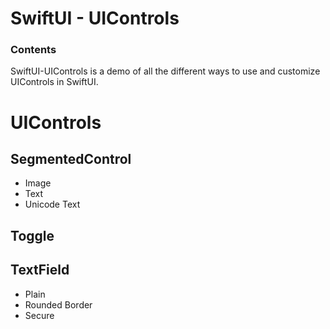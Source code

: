 # SwiftUI - UIControls

### Contents

SwiftUI-UIControls is a demo of all the different ways to use and customize UIControls in SwiftUI.

# UIControls
## SegmentedControl
- Image
- Text
- Unicode Text

## Toggle
## TextField
- Plain
- Rounded Border
- Secure
